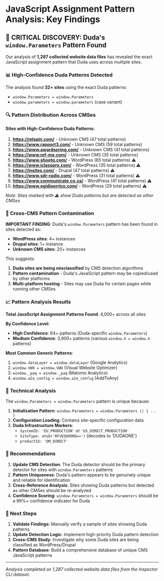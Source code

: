 # JavaScript Assignment Pattern Analysis: Key Findings

## 🎯 **CRITICAL DISCOVERY: Duda's `window.Parameters` Pattern Found**

Our analysis of **1,287 collected website data files** has revealed the exact JavaScript assignment pattern that Duda uses across multiple sites.

### 📊 **High-Confidence Duda Patterns Detected**

The analysis found **32+ sites** using the exact Duda patterns:
- `window.Parameters = window.Parameters`
- `window.parameters = window.parameters` (case variant)

### 🔍 **Pattern Distribution Across CMSes**

#### Sites with High-Confidence Duda Patterns:
1. **https://mlspin.com/** - Unknown CMS (47 total patterns)
2. **https://www.rapport3.com/** - Unknown CMS (59 total patterns)
3. **https://www.awardspring.com/** - Unknown CMS (41 total patterns)
4. **https://www.ref-me.com/** - Unknown CMS (35 total patterns)
5. **https://www.shootq.com/** - WordPress (65 total patterns) ⚠️
6. **https://www.iclasspro.com/** - WordPress (35 total patterns) ⚠️
7. **https://insites.com/** - Drupal (47 total patterns) ⚠️
8. **https://www.sdr-radio.com/** - WordPress (31 total patterns) ⚠️
9. **https://www.communicate.co.za/** - WordPress (41 total patterns) ⚠️
10. **https://www.egidioerrico.com/** - WordPress (29 total patterns) ⚠️

*Note: Sites marked with ⚠️ show Duda patterns but are detected as other CMSes*

### 🚨 **Cross-CMS Pattern Contamination**

**IMPORTANT FINDING**: Duda's `window.Parameters` pattern has been found in sites detected as:
- **WordPress sites**: 4+ instances
- **Drupal sites**: 1+ instance
- **Unknown CMS sites**: 20+ instances

This suggests:
1. **Duda sites are being misclassified** by CMS detection algorithms
2. **Pattern contamination** - Duda's JavaScript pattern may be copied/used by other platforms
3. **Multi-platform hosting** - Sites may use Duda for certain pages while running other CMSes

### 📈 **Pattern Analysis Results**

**Total JavaScript Assignment Patterns Found**: 4,000+ across all sites

**By Confidence Level**:
- **High Confidence**: 64+ patterns (Duda-specific `window.Parameters`)
- **Medium Confidence**: 3,900+ patterns (various `window.X = window.X` patterns)

**Most Common Generic Patterns**:
1. `window.dataLayer = window.dataLayer` (Google Analytics)
2. `window.VWO = window.VWO` (Visual Website Optimizer)
3. `window._paq = window._paq` (Matomo Analytics)
4. `window.a2a_config = window.a2a_config` (AddToAny)

### 🔬 **Technical Analysis**

The `window.Parameters = window.Parameters` pattern is unique because:

1. **Initialization Pattern**: `window.Parameters = window.Parameters || { ... }`
2. **Configuration Loading**: Contains site-specific configuration data
3. **Duda Infrastructure Markers**:
   - `SystemID: 'EU_PRODUCTION'` or `'US_DIRECT_PRODUCTION'`
   - `SiteType: atob('RFVEQU9ORQ==')` (decodes to 'DUDAONE')
   - `productId: 'DM_DIRECT'`

### 🎯 **Recommendations**

1. **Update CMS Detection**: The Duda detector should be the primary detector for sites with `window.Parameters` patterns
2. **Pattern Uniqueness**: Duda's pattern appears to be genuinely unique and reliable for identification
3. **Cross-Reference Analysis**: Sites showing Duda patterns but detected as other CMSes should be re-analyzed
4. **Confidence Scoring**: `window.Parameters = window.Parameters` should be a 99%+ confidence indicator for Duda

### 📝 **Next Steps**

1. **Validate Findings**: Manually verify a sample of sites showing Duda patterns
2. **Update Detection Logic**: Implement high-priority Duda pattern detection
3. **Cross-CMS Study**: Investigate why some Duda sites are being classified as WordPress/Drupal
4. **Pattern Database**: Build a comprehensive database of unique CMS JavaScript patterns

---

*Analysis completed on 1,287 collected website data files from the Inspector CLI dataset.*